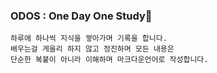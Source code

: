 ### ODOS : One Day One Study🍦
```
하루에 하나씩 지식을 쌓아가며 기록을 합니다.
배우는걸 게을리 하지 않고 정진하며 모든 내용은
단순한 복붙이 아니라 이해하며 마크다운언어로 작성합니다.
```